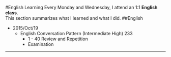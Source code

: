 #English Learning
Every Monday and Wednesday, I attend an 1:1 **English class**. 
<br>This section summarizes what I learned and what I did.
##English 
* 2015/Oct/19
    * English Conversation Pattern (Intermediate High) 233
        * 1 - 40 Review and Repetition
        * Examination
---
